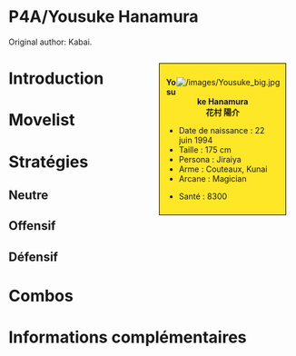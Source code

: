 # P4A/Yousuke Hanamura

Original author: Kabai.

<div style="float:right; border: 1px black solid; background-color: #FEE727; width: 40%; margin:15px; padding:10px">
<div style="float:right">

![](/images/Yousuke_big.jpg "/images/Yousuke_big.jpg")

</div>
<div>
<center>

**Yosuke Hanamura**  
**花村 陽介**  
  

</center>

- Date de naissance : 22 juin 1994
- Taille : 175 cm
- Persona : Jiraiya
- Arme : Couteaux, Kunai
- Arcane : Magician

<!-- -->

- Santé : 8300

</div>
</div>

# Introduction

# Movelist

# Stratégies

## Neutre

## Offensif

## Défensif

# Combos

# Informations complémentaires
